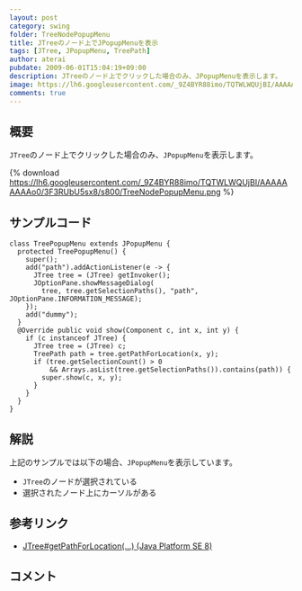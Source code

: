 ```yaml
---
layout: post
category: swing
folder: TreeNodePopupMenu
title: JTreeのノード上でJPopupMenuを表示
tags: [JTree, JPopupMenu, TreePath]
author: aterai
pubdate: 2009-06-01T15:04:19+09:00
description: JTreeのノード上でクリックした場合のみ、JPopupMenuを表示します。
image: https://lh6.googleusercontent.com/_9Z4BYR88imo/TQTWLWQUjBI/AAAAAAAAAo0/3F3RUbU5sx8/s800/TreeNodePopupMenu.png
comments: true
---
```

## 概要
`JTree`のノード上でクリックした場合のみ、`JPopupMenu`を表示します。

{% download https://lh6.googleusercontent.com/_9Z4BYR88imo/TQTWLWQUjBI/AAAAAAAAAo0/3F3RUbU5sx8/s800/TreeNodePopupMenu.png %}

## サンプルコード
<pre class="prettyprint"><code>class TreePopupMenu extends JPopupMenu {
  protected TreePopupMenu() {
    super();
    add("path").addActionListener(e -&gt; {
      JTree tree = (JTree) getInvoker();
      JOptionPane.showMessageDialog(
        tree, tree.getSelectionPaths(), "path", JOptionPane.INFORMATION_MESSAGE);
    });
    add("dummy");
  }
  @Override public void show(Component c, int x, int y) {
    if (c instanceof JTree) {
      JTree tree = (JTree) c;
      TreePath path = tree.getPathForLocation(x, y);
      if (tree.getSelectionCount() &gt; 0
          &amp;&amp; Arrays.asList(tree.getSelectionPaths()).contains(path)) {
        super.show(c, x, y);
      }
    }
  }
}
</code></pre>

## 解説
上記のサンプルでは以下の場合、`JPopupMenu`を表示しています。

- `JTree`のノードが選択されている
- 選択されたノード上にカーソルがある

<!-- dummy comment line for breaking list -->

## 参考リンク
- [JTree#getPathForLocation(...) (Java Platform SE 8)](https://docs.oracle.com/javase/jp/8/docs/api/javax/swing/JTree.html#getPathForLocation-int-int-)

<!-- dummy comment line for breaking list -->

## コメント
